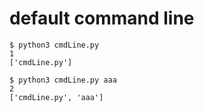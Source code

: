 # default command line
```
$ python3 cmdLine.py 
1
['cmdLine.py']

$ python3 cmdLine.py aaa
2
['cmdLine.py', 'aaa']
```


